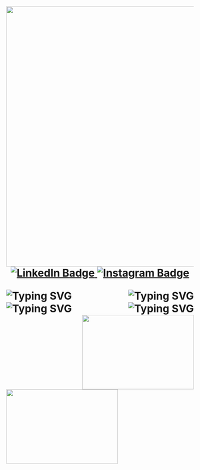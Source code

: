 <h1 align="center">
  <img src="https://media.giphy.com/media/RbDKaczqWovIugyJmW/giphy.gif" width="700" align="centre"/>
  
  <div id="badges">
  <a href="https://www.linkedin.com/in/alex-stoika/">
    <img src="https://img.shields.io/badge/LinkedIn-blue?style=for-the-badge&logo=linkedin&logoColor=white" alt="LinkedIn Badge"/>
  </a>
  <a href="https://www.instagram.com/alexstoikaaa?igsh=MmVlMjlkMTBhMg==">
    <img src="https://img.shields.io/badge/Instagram-red?style=for-the-badge&logo=instagram&logoColor=white" alt="Instagram Badge"/>
  </a>
</div>
 <img src="https://komarev.com/ghpvc/?username=your-github-username&style=flat-square&color=red" alt=""/>
</div>
 
  <div id="href">

<a  href="https://git.io/typing-svg"><img src="https://readme-typing-svg.herokuapp.com?font=Fira+Code&pause=1000&random=false&width=435&lines=Hello+World" alt="Typing SVG" align="left" /></a>
<a href="https://git.io/typing-svg"><img src="https://readme-typing-svg.herokuapp.com?font=Fira+Code&size=30&pause=1000&color=F79100&random=false&width=435&lines=Welcome+to+my+GitHub" alt="Typing SVG" align="right" /></a>
 <a href="https://git.io/typing-svg"><img src="https://readme-typing-svg.herokuapp.com?font=Fira+Code&size=30&pause=1000&color=F75656&random=false&width=435&lines=I'm+glad+to+see+you%2C" alt="Typing SVG" align="left" /></a>
<a href="https://git.io/typing-svg"><img src="https://readme-typing-svg.herokuapp.com?font=Fira+Code&size=30&pause=1000&color=DD0CF7&random=false&width=435&lines=I'm+Alex"  alt="Typing SVG" align="right" /></a>
</div>
<div align="right">
  <img src="https://media.giphy.com/media/L1R1tvI9svkIWwpVYr/giphy.gif" width="300" height="200"/>
  <img src="https://media.giphy.com/media/2IudUHdI075HL02Pkk/giphy.gif" width="300" height="200" align="left"/>

</div>



 




